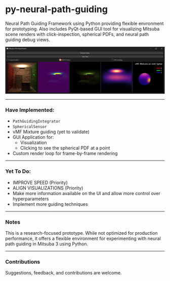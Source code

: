 # py-neural-path-guiding

Neural Path Guiding Framework using Python providing flexible envronment for prototyping.
Also includes PyQt-based GUI tool for visualizing Mitsuba scene renders with click-inspection, spherical PDFs, and neural path guiding debug views.

![App Screenshot](assets/app.png)

---

### Have Implemented:
- `PathGuidingIntegrator`
- `SphericalSensor`
- vMF Mixture guiding (yet to validate)
- GUI Application for:
  - Visualization
  - Clicking to see the spherical PDF at a point
- Custom render loop for frame-by-frame rendering

---

### Yet To Do:
- IMPROVE SPEED (Priority)
- ALIGN VISUALIZATIONS (Priority)
- Make more information available on the UI and allow more control over hyperparameters
- Implement more guiding techniques

---

### Notes
This is a research-focused prototype. While not optimized for production performance, it offers a flexible environment for experimenting with neural path guiding in Mitsuba 3 using Python.

---

### Contributions
Suggestions, feedback, and contributions are welcome.
